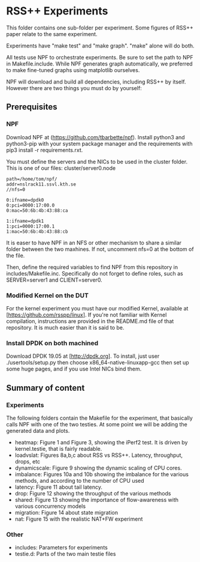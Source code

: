 RSS++ Experiments
=================

This folder contains one sub-folder per experiment. Some figures of RSS++ paper relate to the same experiment.

Experiments have "make test" and "make graph". "make" alone will do both.

All tests use NPF to orchestrate experiments. Be sure to set the path to NPF in Makefile.include. While NPF generates graph automatically, we preferred to make fine-tuned graphs using matplotlib ourselves.

NPF will download and build all dependencies, including RSS++ by itself. However there are two things you must do by yourself:


Prerequisites
-------------

### NPF
Download NPF at (https://github.com/tbarbette/npf). Install python3 and python3-pip with your system package manager and the requirements with pip3 install -r requirements.rxt.

You must define the servers and the NICs to be used in the cluster folder. This is one of our files:
cluster/server0.node
```
path=/home/tom/npf/
addr=nslrack11.ssvl.kth.se
//nfs=0

0:ifname=dpdk0
0:pci=0000:17:00.0
0:mac=50:6b:4b:43:88:ca

1:ifname=dpdk1
1:pci=0000:17:00.1
1:mac=50:6b:4b:43:88:cb
```
It is easer to have NPF in an NFS or other mechanism to share a similar folder between the two maxhines. If not, uncomment nfs=0 at the bottom of the file.

Then, define the required variables to find NPF from this repository in includes/Makefile.inc. Specifically do not forget to define roles, such as SERVER=server1 and CLIENT=server0.


### Modified Kernel on the DUT
For the kernel experiment you must have our modified Kernel, available at [https://github.com/rsspp/linux]. If you're not familiar with Kernel compilation,  instructions are provided in the README.md file of that repository. It is much easier than it is said to be.

### Install DPDK on both machined
Download DPDK 19.05 at [http://dpdk.org]. To install, just user ./usertools/setup.py then choose x86_64-native-linuxapp-gcc then set up some huge pages, and if you use Intel NICs bind them.

Summary of content
------------------

### Experiments
The following folders contain the Makefile for the experiment, that basically calls NPF with one of the two testies. At some point we will be adding the generated data and plots. 

 * heatmap: Figure 1 and Figure 3, showing the iPerf2 test. It is driven by kernel.testie, that is fairly readable.
 * loadvslat: Figures 8a,b,c about RSS vs RSS++. Latency, throughput, drops, etc
 * dynamicscale: Figure 9 showing the dynamic scaling of CPU cores.
 * imbalance: Figures 10a and 10b showing the imbalance for the various methods, and according to the number of CPU used  
 * latency: Figure 11 about tail latency.
 * drop: Figure 12 showing the throughput of the various methods
 * shared: Figure 13 showing the importance of flow-awareness with various concurrency models 
 * migration: Figure 14 about state migration
 * nat: Figure 15 with the realistic NAT+FW experiment

### Other
 * includes: Parameters for experiments
 * testie.d: Parts of the two main testie files

